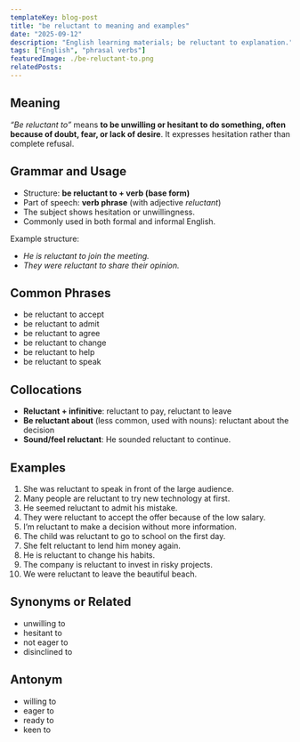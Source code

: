 ```yaml
---
templateKey: blog-post
title: "be reluctant to meaning and examples"
date: "2025-09-12"
description: "English learning materials; be reluctant to explanation."
tags: ["English", "phrasal verbs"]
featuredImage: ./be-reluctant-to.png
relatedPosts:
---
```


## Meaning

_“Be reluctant to”_ means **to be unwilling or hesitant to do something, often because of doubt, fear, or lack of desire**.
It expresses hesitation rather than complete refusal.

## Grammar and Usage

- Structure: **be reluctant to + verb (base form)**
- Part of speech: **verb phrase** (with adjective _reluctant_)
- The subject shows hesitation or unwillingness.
- Commonly used in both formal and informal English.

Example structure:

- _He is reluctant to join the meeting._
- _They were reluctant to share their opinion._

## Common Phrases

- be reluctant to accept
- be reluctant to admit
- be reluctant to agree
- be reluctant to change
- be reluctant to help
- be reluctant to speak

## Collocations

- **Reluctant + infinitive**: reluctant to pay, reluctant to leave
- **Be reluctant about** (less common, used with nouns): reluctant about the decision
- **Sound/feel reluctant**: He sounded reluctant to continue.

## Examples

1. She was reluctant to speak in front of the large audience.
2. Many people are reluctant to try new technology at first.
3. He seemed reluctant to admit his mistake.
4. They were reluctant to accept the offer because of the low salary.
5. I’m reluctant to make a decision without more information.
6. The child was reluctant to go to school on the first day.
7. She felt reluctant to lend him money again.
8. He is reluctant to change his habits.
9. The company is reluctant to invest in risky projects.
10. We were reluctant to leave the beautiful beach.

## Synonyms or Related

- unwilling to
- hesitant to
- not eager to
- disinclined to

## Antonym

- willing to
- eager to
- ready to
- keen to

